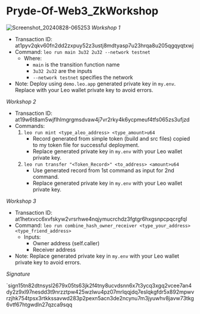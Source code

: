 # Pryde-Of-Web3_ZkWorkshop
![Screenshot_20240828-065253](https://github.com/user-attachments/assets/c9c19046-118d-4892-91f0-4a22feb698b2)
*Workshop 1*

- Transaction ID: at1pyv2qkv60fn2dd2zxpuy52z3ustj8mdtyasp7u23hrqa8u205qgqyqtxwj
- Command: `leo run main 3u32 2u32 --network testnet`
    - Where:
        - `main` is the transition function name
        - `3u32 2u32` are the inputs
        - `--network testnet` specifies the network
- Note: Deploy using `demo.leo.app` generated private key in `my.env`. Replace with your Leo wallet private key to avoid errors.

*Workshop 2*

- Transaction ID: at19w6t8am5wjflhlmgrgmsdvaw4j7vr2rky4k6ycpmeuf4tfs065zs3ufjzd
- Commands:
    1. `leo run mint <type_aleo_address> <type_amount>u64`
        - Record generated from simple token (build and src files) copied to my token file for successful deployment.
        - Replace generated private key in `my.env` with your Leo wallet private key.
    2. `leo run transfer "<Token_Record>" <to_address> <amount>u64`
        - Use generated record from 1st command as input for 2nd command.
        - Replace generated private key in `my.env` with your Leo wallet private key.

*Workshop 3*

- Transaction ID: at1hetxvcc6xvfskyw2vrsrhwe4nqjymucrchdz3fgtgr6hxgsnpcpqcrgfql
- Command: `leo run combine_hash_owner_receiver <type_your_address> <type_friend_address>`
    - Inputs:
        - Owner address (self.caller)
        - Receiver address
- Note: Replace generated private key in `my.env` with your Leo wallet private key to avoid errors.

*Signature*

`sign15tn82dtnsysl2679x05ts63jk2f4tny8ucvdsnn6x7t3ycq3xgq2vcee7an4dy2z9xl97nesdd3t9nrzztpw425wzlwu4pz07mrlqqjdq7eslqkgfdr5x892mpwvrzjhk754tpsx3rtkkssavwd283p2pexn5acn3de2ncynu7m3jyuwhv8javw73tkg6vtf67htgwdln27qzca9sqq
